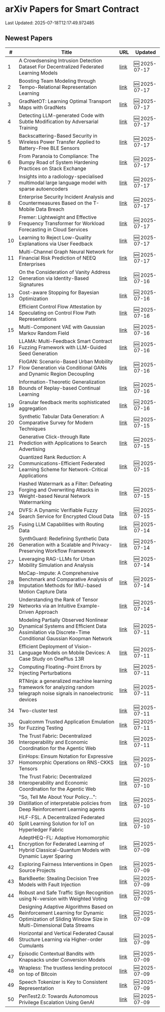 # arXiv Papers for Smart Contract

Last Updated: 2025-07-18T12:17:49.972485

## Newest Papers

|\#|Title|URL|Updated|
|---|---|---|---|
|1|A Crowdsensing Intrusion Detection Dataset For Decentralized Federated Learning Models|[link](http://arxiv.org/abs/2507.13313v1)|🆕 2025-07-17|
|2|Boosting Team Modeling through Tempo-Relational Representation Learning|[link](http://arxiv.org/abs/2507.13305v1)|🆕 2025-07-17|
|3|GradNetOT: Learning Optimal Transport Maps with GradNets|[link](http://arxiv.org/abs/2507.13191v1)|🆕 2025-07-17|
|4|Detecting LLM-generated Code with Subtle Modification by Adversarial Training|[link](http://arxiv.org/abs/2507.13123v1)|🆕 2025-07-17|
|5|Backscattering-Based Security in Wireless Power Transfer Applied to Battery-Free BLE Sensors|[link](http://arxiv.org/abs/2507.13042v1)|🆕 2025-07-17|
|6|From Paranoia to Compliance: The Bumpy Road of System Hardening Practices on Stack Exchange|[link](http://arxiv.org/abs/2507.13028v1)|🆕 2025-07-17|
|7|Insights into a radiology-specialised multimodal large language model with sparse autoencoders|[link](http://arxiv.org/abs/2507.12950v1)|🆕 2025-07-17|
|8|Enterprise Security Incident Analysis and Countermeasures Based on the T-Mobile Data Breach|[link](http://arxiv.org/abs/2507.12937v1)|🆕 2025-07-17|
|9|Fremer: Lightweight and Effective Frequency Transformer for Workload Forecasting in Cloud Services|[link](http://arxiv.org/abs/2507.12908v1)|🆕 2025-07-17|
|10|Learning to Reject Low-Quality Explanations via User Feedback|[link](http://arxiv.org/abs/2507.12900v1)|🆕 2025-07-17|
|11|Multi-Channel Graph Neural Network for Financial Risk Prediction of NEEQ Enterprises|[link](http://arxiv.org/abs/2507.12787v1)|🆕 2025-07-17|
|12|On the Consideration of Vanity Address Generation via Identity-Based Signatures|[link](http://arxiv.org/abs/2507.12670v1)|🆕 2025-07-16|
|13|Cost-aware Stopping for Bayesian Optimization|[link](http://arxiv.org/abs/2507.12453v1)|🆕 2025-07-16|
|14|Efficient Control Flow Attestation by Speculating on Control Flow Path Representations|[link](http://arxiv.org/abs/2507.12345v1)|🆕 2025-07-16|
|15|Multi-Component VAE with Gaussian Markov Random Field|[link](http://arxiv.org/abs/2507.12165v1)|🆕 2025-07-16|
|16|LLAMA: Multi-Feedback Smart Contract Fuzzing Framework with LLM-Guided Seed Generation|[link](http://arxiv.org/abs/2507.12084v1)|🆕 2025-07-16|
|17|FloGAN: Scenario-Based Urban Mobility Flow Generation via Conditional GANs and Dynamic Region Decoupling|[link](http://arxiv.org/abs/2507.12053v1)|🆕 2025-07-16|
|18|Information-Theoretic Generalization Bounds of Replay-based Continual Learning|[link](http://arxiv.org/abs/2507.12043v1)|🆕 2025-07-16|
|19|Granular feedback merits sophisticated aggregation|[link](http://arxiv.org/abs/2507.12041v1)|🆕 2025-07-16|
|20|Synthetic Tabular Data Generation: A Comparative Survey for Modern Techniques|[link](http://arxiv.org/abs/2507.11590v1)|🆕 2025-07-15|
|21|Generative Click-through Rate Prediction with Applications to Search Advertising|[link](http://arxiv.org/abs/2507.11246v1)|🆕 2025-07-15|
|22|Quantized Rank Reduction: A Communications-Efficient Federated Learning Scheme for Network-Critical Applications|[link](http://arxiv.org/abs/2507.11183v1)|🆕 2025-07-15|
|23|Hashed Watermark as a Filter: Defeating Forging and Overwriting Attacks in Weight-based Neural Network Watermarking|[link](http://arxiv.org/abs/2507.11137v1)|🆕 2025-07-15|
|24|DVFS: A Dynamic Verifiable Fuzzy Search Service for Encrypted Cloud Data|[link](http://arxiv.org/abs/2507.10927v1)|🆕 2025-07-15|
|25|Fusing LLM Capabilities with Routing Data|[link](http://arxiv.org/abs/2507.10540v1)|🆕 2025-07-14|
|26|SynthGuard: Redefining Synthetic Data Generation with a Scalable and Privacy-Preserving Workflow Framework|[link](http://arxiv.org/abs/2507.10489v1)|🆕 2025-07-14|
|27|Leveraging RAG-LLMs for Urban Mobility Simulation and Analysis|[link](http://arxiv.org/abs/2507.10382v1)|🆕 2025-07-14|
|28|MoCap-Impute: A Comprehensive Benchmark and Comparative Analysis of Imputation Methods for IMU-based Motion Capture Data|[link](http://arxiv.org/abs/2507.10334v1)|🆕 2025-07-14|
|29|Understanding the Rank of Tensor Networks via an Intuitive Example-Driven Approach|[link](http://arxiv.org/abs/2507.10170v1)|🆕 2025-07-14|
|30|Modeling Partially Observed Nonlinear Dynamical Systems and Efficient Data Assimilation via Discrete-Time Conditional Gaussian Koopman Network|[link](http://arxiv.org/abs/2507.08749v1)|🆕 2025-07-11|
|31|Efficient Deployment of Vision-Language Models on Mobile Devices: A Case Study on OnePlus 13R|[link](http://arxiv.org/abs/2507.08505v1)|🆕 2025-07-11|
|32|Computing Floating-Point Errors by Injecting Perturbations|[link](http://arxiv.org/abs/2507.08467v1)|🆕 2025-07-11|
|33|RTNinja: a generalized machine learning framework for analyzing random telegraph noise signals in nanoelectronic devices|[link](http://arxiv.org/abs/2507.08424v1)|🆕 2025-07-11|
|34|Two-cluster test|[link](http://arxiv.org/abs/2507.08382v1)|🆕 2025-07-11|
|35|Qualcomm Trusted Application Emulation for Fuzzing Testing|[link](http://arxiv.org/abs/2507.08331v1)|🆕 2025-07-11|
|36|The Trust Fabric: Decentralized Interoperability and Economic Coordination for the Agentic Web|[link](http://arxiv.org/abs/2507.07901v2)|🆕 2025-07-11|
|37|EinHops: Einsum Notation for Expressive Homomorphic Operations on RNS-CKKS Tensors|[link](http://arxiv.org/abs/2507.07972v1)|🆕 2025-07-10|
|38|The Trust Fabric: Decentralized Interoperability and Economic Coordination for the Agentic Web|[link](http://arxiv.org/abs/2507.07901v1)|🆕 2025-07-10|
|39|"So, Tell Me About Your Policy...": Distillation of interpretable policies from Deep Reinforcement Learning agents|[link](http://arxiv.org/abs/2507.07848v1)|🆕 2025-07-10|
|40|HLF-FSL. A Decentralized Federated Split Learning Solution for IoT on Hyperledger Fabric|[link](http://arxiv.org/abs/2507.07637v1)|🆕 2025-07-10|
|41|AdeptHEQ-FL: Adaptive Homomorphic Encryption for Federated Learning of Hybrid Classical-Quantum Models with Dynamic Layer Sparing|[link](http://arxiv.org/abs/2507.07316v1)|🆕 2025-07-09|
|42|Exploring Fairness Interventions in Open Source Projects|[link](http://arxiv.org/abs/2507.07026v1)|🆕 2025-07-09|
|43|BarkBeetle: Stealing Decision Tree Models with Fault Injection|[link](http://arxiv.org/abs/2507.06986v1)|🆕 2025-07-09|
|44|Robust and Safe Traffic Sign Recognition using N-version with Weighted Voting|[link](http://arxiv.org/abs/2507.06907v1)|🆕 2025-07-09|
|45|Designing Adaptive Algorithms Based on Reinforcement Learning for Dynamic Optimization of Sliding Window Size in Multi-Dimensional Data Streams|[link](http://arxiv.org/abs/2507.06901v1)|🆕 2025-07-09|
|46|Horizontal and Vertical Federated Causal Structure Learning via Higher-order Cumulants|[link](http://arxiv.org/abs/2507.06888v1)|🆕 2025-07-09|
|47|Episodic Contextual Bandits with Knapsacks under Conversion Models|[link](http://arxiv.org/abs/2507.06859v1)|🆕 2025-07-09|
|48|Wrapless: The trustless lending protocol on top of Bitcoin|[link](http://arxiv.org/abs/2507.06064v2)|🆕 2025-07-09|
|49|Speech Tokenizer is Key to Consistent Representation|[link](http://arxiv.org/abs/2507.06802v1)|🆕 2025-07-09|
|50|PenTest2.0: Towards Autonomous Privilege Escalation Using GenAI|[link](http://arxiv.org/abs/2507.06742v1)|🆕 2025-07-09|
